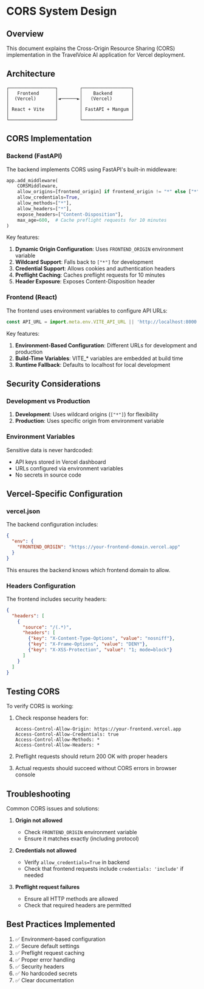# CORS System Design

## Overview

This document explains the Cross-Origin Resource Sharing (CORS) implementation in the TravelVoice AI application for Vercel deployment.

## Architecture

```
┌─────────────────┐        ┌──────────────────┐
│   Frontend      │        │    Backend       │
│  (Vercel)       │◄──────►│   (Vercel)       │
│                 │        │                  │
│ React + Vite    │        │ FastAPI + Mangum │
│                 │        │                  │
└─────────────────┘        └──────────────────┘
```

## CORS Implementation

### Backend (FastAPI)

The backend implements CORS using FastAPI's built-in middleware:

```python
app.add_middleware(
    CORSMiddleware,
    allow_origins=[frontend_origin] if frontend_origin != "*" else ["*"],
    allow_credentials=True,
    allow_methods=["*"],
    allow_headers=["*"],
    expose_headers=["Content-Disposition"],
    max_age=600,  # Cache preflight requests for 10 minutes
)
```

Key features:
1. **Dynamic Origin Configuration**: Uses `FRONTEND_ORIGIN` environment variable
2. **Wildcard Support**: Falls back to `["*"]` for development
3. **Credential Support**: Allows cookies and authentication headers
4. **Preflight Caching**: Caches preflight requests for 10 minutes
5. **Header Exposure**: Exposes Content-Disposition header

### Frontend (React)

The frontend uses environment variables to configure API URLs:

```javascript
const API_URL = import.meta.env.VITE_API_URL || 'http://localhost:8000';
```

Key features:
1. **Environment-Based Configuration**: Different URLs for development and production
2. **Build-Time Variables**: VITE_* variables are embedded at build time
3. **Runtime Fallback**: Defaults to localhost for local development

## Security Considerations

### Development vs Production

1. **Development**: Uses wildcard origins (`["*"]`) for flexibility
2. **Production**: Uses specific origin from environment variable

### Environment Variables

Sensitive data is never hardcoded:
- API keys stored in Vercel dashboard
- URLs configured via environment variables
- No secrets in source code

## Vercel-Specific Configuration

### vercel.json

The backend configuration includes:
```json
{
  "env": {
    "FRONTEND_ORIGIN": "https://your-frontend-domain.vercel.app"
  }
}
```

This ensures the backend knows which frontend domain to allow.

### Headers Configuration

The frontend includes security headers:
```json
{
  "headers": [
    {
      "source": "/(.*)",
      "headers": [
        {"key": "X-Content-Type-Options", "value": "nosniff"},
        {"key": "X-Frame-Options", "value": "DENY"},
        {"key": "X-XSS-Protection", "value": "1; mode=block"}
      ]
    }
  ]
}
```

## Testing CORS

To verify CORS is working:

1. Check response headers for:
   ```
   Access-Control-Allow-Origin: https://your-frontend.vercel.app
   Access-Control-Allow-Credentials: true
   Access-Control-Allow-Methods: *
   Access-Control-Allow-Headers: *
   ```

2. Preflight requests should return 200 OK with proper headers

3. Actual requests should succeed without CORS errors in browser console

## Troubleshooting

Common CORS issues and solutions:

1. **Origin not allowed**
   - Check `FRONTEND_ORIGIN` environment variable
   - Ensure it matches exactly (including protocol)

2. **Credentials not allowed**
   - Verify `allow_credentials=True` in backend
   - Check that frontend requests include `credentials: 'include'` if needed

3. **Preflight request failures**
   - Ensure all HTTP methods are allowed
   - Check that required headers are permitted

## Best Practices Implemented

1. ✅ Environment-based configuration
2. ✅ Secure default settings
3. ✅ Preflight request caching
4. ✅ Proper error handling
5. ✅ Security headers
6. ✅ No hardcoded secrets
7. ✅ Clear documentation